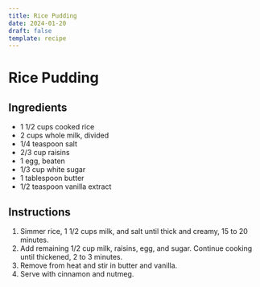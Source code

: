 ```yaml
---
title: Rice Pudding
date: 2024-01-20
draft: false
template: recipe
---
```


# Rice Pudding

## Ingredients

* 1 1/2 cups cooked rice
* 2 cups whole milk, divided
* 1/4 teaspoon salt
* 2/3 cup raisins
* 1 egg, beaten
* 1/3 cup white sugar
* 1 tablespoon butter
* 1/2 teaspoon vanilla extract

## Instructions

1. Simmer rice, 1 1/2 cups milk, and salt until thick and creamy, 15 to 20 minutes.
2. Add remaining 1/2 cup milk, raisins, egg, and sugar. Continue cooking until thickened, 2 to 3 minutes.
3. Remove from heat and stir in butter and vanilla.
4. Serve with cinnamon and nutmeg.
